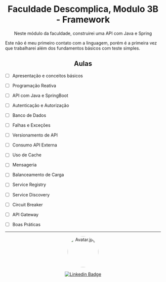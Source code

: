 <h1 align="center"> Faculdade Descomplica, Modulo 3B - Framework</h1>
<p align="center">Neste módulo da faculdade, construirei uma API com Java e Spring</p>
<p>Este não é meu primeiro contato com a linguagem, porém é a primeira vez que trabalharei além dos fundamentos básicos com teste simples.</p>




<h2 align="center"> Aulas</h2>

- [ ] Apresentação e conceitos básicos
- [ ] Programação Reativa
- [ ] API com Java e SpringBoot
- [ ] Autenticação e Autorização
- [ ] Banco de Dados
- [ ] Falhas e Exceções
- [ ] Versionamento de API
- [ ] Consumo API Externa
- [ ] Uso de Cache
- [ ] Mensageria
- [ ] Balanceamento de Carga
- [ ] Service Registry
- [ ] Service Discovery
- [ ] Circuit Breaker
- [ ] API Gateway
- [ ] Boas Práticas


<hr>
<div align="center">
<a href="https://cguiama.github.io">
 <img style="border-radius: 50%;" src="https://avatars.githubusercontent.com/u/45200933?v=4" width="100px;" alt="Avatar.jpg"/>
 </a>
 <br>

[![Linkedin Badge](https://img.shields.io/badge/-Guilherme-blue?style=flat-square&logo=Linkedin&logoColor=white&link=https://www.linkedin.com/in/cguiama/)](https://www.linkedin.com/in/cguiama/)
</div>
